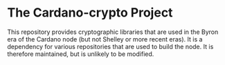 The Cardano-crypto Project
==========================

This repository provides cryptographic libraries that are used in the Byron era of the Cardano node (but not Shelley
or more recent eras).  It is a dependency for various repositories that are used to build the node.  It is therefore maintained, 
but is unlikely to be modified.

